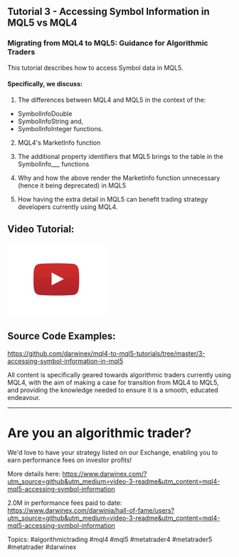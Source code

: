 ## Tutorial 3 - Accessing Symbol Information in MQL5 vs MQL4
### Migrating from MQL4 to MQL5: Guidance for Algorithmic Traders

This tutorial describes how to access Symbol data in MQL5.

#### Specifically, we discuss:

1) The differences between MQL4 and MQL5 in the context of the:

- SymbolInfoDouble
- SymbolInfoString and, 
- SymbolInfoInteger functions.

2) MQL4's MarketInfo function

3) The additional property identifiers that MQL5 brings to the table in the SymbolInfo___ functions

4) Why and how the above render the MarketInfo function unnecessary (hence it being deprecated) in MQL5

5) How having the extra detail in MQL5 can benefit trading strategy developers currently using MQL4.

Video Tutorial:
--
<a href='https://www.youtube.com/watch?v=Hb5lu-N6dIQ&list=PLv-cA-4O3y9407-3MUxlH6LNa_1XuYlV-&index=3' target='_blank'><img src='../resources/images/video-play-button.png'  width='220' height='165' /></a>

Source Code Examples:
--
https://github.com/darwinex/mql4-to-mql5-tutorials/tree/master/3-accessing-symbol-information-in-mql5

All content is specifically geared towards algorithmic traders currently using MQL4, with the aim of making a case for transition from MQL4 to MQL5, and providing the knowledge needed to ensure it is a smooth, educated endeavour.

---

# Are you an algorithmic trader? 

We'd love to have your strategy listed on our Exchange, enabling you to earn performance fees on investor profits!

More details here:
https://www.darwinex.com/?utm_source=github&utm_medium=video-3-readme&utm_content=mql4-mql5-accessing-symbol-information

2.0M in performance fees paid to date:
https://www.darwinex.com/darwinia/hall-of-fame/users?utm_source=github&utm_medium=video-3-readme&utm_content=mql4-mql5-accessing-symbol-information

Topics: #algorithmictrading #mql4 #mql5 #metatrader4 #metatrader5 #metatrader #darwinex

